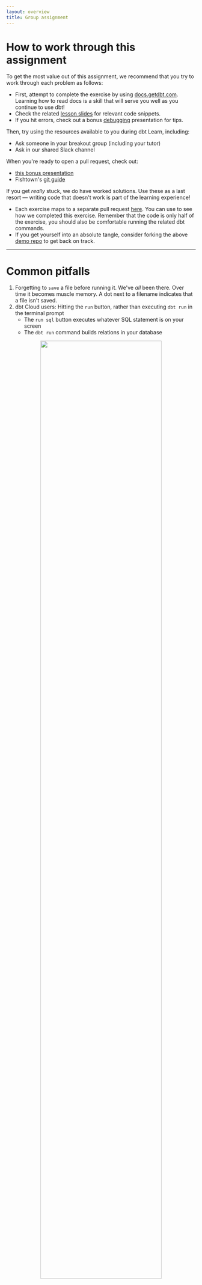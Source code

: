 ```yaml
---
layout: overview
title: Group assignment
---
```


# How to work through this assignment

To get the most value out of this assignment, we recommend that you try to work through each problem as follows:
* First, attempt to complete the exercise by using [docs.getdbt.com](https://docs.getdbt.com/). Learning how to read docs is a skill that will serve you well as you continue to use dbt!
* Check the related [lesson slides](https://learn.getdbt.com/lessons) for relevant code snippets.
* If you hit errors, check out a bonus [debugging](debugging) presentation for tips.

Then, try using the resources available to you during dbt Learn, including:
* Ask someone in your breakout group (including your tutor)
* Ask in our shared Slack channel

When you're ready to open a pull request, check out:
* [this bonus presentation](https://learn.getdbt.com/lessons/pull-requests)
* Fishtown's [git guide](https://github.com/fishtown-analytics/corp/blob/master/git-guide.md)

If you get _really_ stuck, we do have worked solutions. Use these as a last resort — writing code that doesn't work is part of the learning experience!
* Each exercise maps to a separate pull request [here](https://github.com/fishtown-analytics/dbt-learn-demo/pulls?q=is%3Apr+is%3Amerged+). You can use to see how we completed this exercise. Remember that the code is only half of the exercise, you should also be comfortable running the related dbt commands.
* If you get yourself into an absolute tangle, consider forking the above [demo repo](https://github.com/fishtown-analytics/dbt-learn-demo/) to get back on track.

---

# Common pitfalls

1. Forgetting to `save` a file before running it. We've _all_ been there. Over time it becomes muscle memory. A dot next to a filename indicates that a file isn't saved.
2. dbt Cloud users: Hitting the `run` button, rather than executing `dbt run` in the terminal prompt
    * The `run sql` button executes whatever SQL statement is on your screen
    * The `dbt run` command builds relations in your database
<center>
<img src="/ui/img{{page.id}}/run-sql-vs-dbt-run.png" style="width: 80%;">
</center>

---

# Prerequisites

Before going further, make sure:
1. You have completed the [pre-work](https://docs.getdbt.com/learn/setting-up/)
2. You have added an `orders` or `fct_orders` model to your project (from [this morning's session](dbt-fundamentals#working-session))
3. Your project is in a repository owned by your personal GitHub account, and is set to public
4. You can run `dbt run` and `dbt test` without any errors

If you need any help with these, please let us know.

---

# Follow a git flow
For each exercise, we recommend you follow a git flow.
1. Checkout a new branch¹:
    - **dbt CLI:** In the terminal: `git checkout -b name-of-exercise`
    - **dbt Cloud:** Click the `create a new branch` button (see below)
2. Make your changes, ensure they work, and then commit your changes¹
3. Open up a pull request²
    - Navigate to your repository in GitHub
    - Click the "New pull request" button
4. [Bonus] Assign it to a classmate to review:
    - You will need to add your classmate as a [collaborator](https://help.github.jp/enterprise/2.11/user/articles/inviting-collaborators-to-a-personal-repository/)
<center>
<img src="/ui/img{{page.id}}/create-new-branch.png" style="width: 50%;">
</center>

¹Stuck on what to name your branch or what a good commit message it? We've got a [guide for that](https://github.com/fishtown-analytics/corp/blob/master/git-guide.md)!
²Check out our tips on good pull requests [here](pull-requests)

---

### 1. Refactor your project

_This exercise is optional — feel free to come back to it as a bonus exercise._

Based on our discussion in [Designing a data modeling project](modeling-project-design), refactor your project to be consistent with how we (Fishtown) structure our dbt projects. Consider
* model naming
* organization within directories

#### Related resources:
* [Discourse article on structuring projects](https://discourse.getdbt.com/t/how-we-structure-our-dbt-projects/355)

### 2. Add more tests to your project

* Ensure that your `fct_orders` / `orders` model has at least one test on it (and it passes)

#### Related resources:
* [docs.getdbt.com](https://docs.getdbt.com/docs/testing#section-schema-tests)

### 3. Add sources to your project
* Add `sources` for our two data sources: `jaffle_shop` and `stripe`
* Update your `raw.<schema>.<table>` references in your models with {% raw %}`{{ source() }}`{% endraw %} functions
* Add a freshness block to at least one source (find a table that has a column that indicates when the row was loaded), and snapshot the freshness
* Add tests to these sources, and try running these tests

#### Related resources:
* [docs.getdbt.com](https://docs.getdbt.com/docs/using-sources)

### 4. Add documentation to your project
* Add a description for one (or all!) of the following:
    * a model
    * a source
    * a column
* Use a docs block for one of your descriptions
* [dbt CLI users only] Generate the documentation website locally

#### Related resources
* [docs.getdbt.com](https://docs.getdbt.com/docs/documentation)

---

# Additional exercises
If you get through the above exercises, feel free to keep going with these 👇

### Set up your dbt project to run on a schedule and in CI
* Create a deployment environment (related [tutorial](https://docs.getdbt.com/tutorial/deploy-your-project/))
* Create a job that runs on a schedule
* Set up continuous integration for the job (related [docs](https://docs.getdbt.com/tutorial/deploy-your-project/))

### Polish your project
* Skip ahead to tomorrow's lesson on [polishing a dbt project](polish-project), and try implementing some of these recommendations in your own project!
* If you just implemented CI, confirm that you get a ✅ on your PR before merging it

### Ask for a tutor review!
* If you've finished this assignment and want some feedback on code style, ask your tutor to review your work.
* Or, if you're already using dbt, use this time to get some feedback on your company's dbt project.
